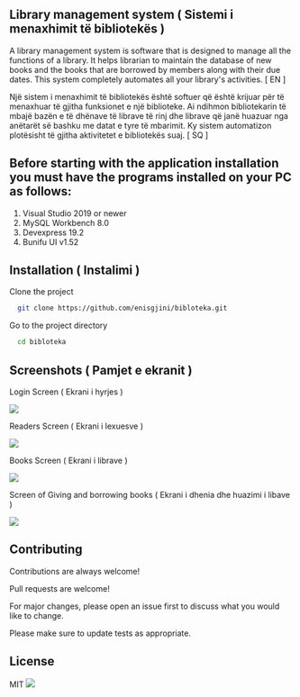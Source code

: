 ## Library management system  ( Sistemi i menaxhimit të bibliotekës )

A library management system is software that is designed to manage all the functions of a library. It helps librarian to maintain the database of new books and the books that are borrowed by members along with their due dates. This system completely automates all your library's activities. [ EN ]

Një sistem i menaxhimit të bibliotekës është softuer që është krijuar për të menaxhuar të gjitha funksionet e një biblioteke. Ai ndihmon bibliotekarin të mbajë bazën e të dhënave të librave të rinj dhe librave që janë huazuar nga anëtarët së bashku me datat e tyre të mbarimit. Ky sistem automatizon plotësisht të gjitha aktivitetet e bibliotekës suaj. [ SQ ] 

## Before starting with the application installation you must have the programs installed on your PC as follows:

1. Visual Studio 2019 or newer 
2. MySQL Workbench 8.0
3. Devexpress 19.2
4. Bunifu UI v1.52


## Installation ( Instalimi )



Clone the project

```bash
  git clone https://github.com/enisgjini/bibloteka.git
```

Go to the project directory

```bash
  cd bibloteka
```

## Screenshots ( Pamjet e ekranit )

Login Screen ( Ekrani i hyrjes )

<img src="https://i.ibb.co/JRhP2qb/mockuper-6.png">

Readers Screen ( Ekrani i lexuesve )

<img src="https://i.ibb.co/VT6Xx9V/mockuper-7.png">

Books Screen ( Ekrani i librave )

<img src="https://i.ibb.co/M6CZXZv/mockuper-9.png">

Screen of Giving and borrowing books ( Ekrani i dhenia dhe huazimi i libave )

<img src="https://i.ibb.co/w7FWys5/mockuper-11.png">

## Contributing

Contributions are always welcome!

Pull requests are welcome!

For major changes, please open an issue first to discuss what you would like to change.

Please make sure to update tests as appropriate.

## License

MIT ![](https://img.shields.io/apm/l/atomic-design-ui.svg?)

